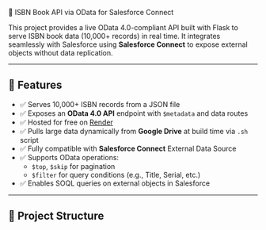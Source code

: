  🔗 ISBN Book API via OData for Salesforce Connect

This project provides a live OData 4.0-compliant API built with Flask to serve ISBN book data (10,000+ records) in real time. It integrates seamlessly with Salesforce using **Salesforce Connect** to expose external objects without data replication.

---

## 📌 Features

- ✅ Serves 10,000+ ISBN records from a JSON file
- ✅ Exposes an **OData 4.0 API** endpoint with `$metadata` and data routes
- ✅ Hosted for free on [Render](https://render.com)
- ✅ Pulls large data dynamically from **Google Drive** at build time via `.sh` script
- ✅ Fully compatible with **Salesforce Connect** External Data Source
- ✅ Supports OData operations:  
  - `$top`, `$skip` for pagination  
  - `$filter` for query conditions (e.g., Title, Serial, etc.)
- ✅ Enables SOQL queries on external objects in Salesforce

---

## 📁 Project Structure
